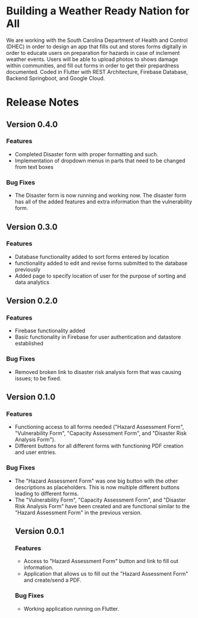 <h1>Building a Weather Ready Nation for All </h1>
We are working with the South Carolina Department of Health and Control (DHEC) in order to design an app that fills out and stores forms digitally in order to educate users on preparation for hazards in case of inclement weather events. Users will be able to upload photos to shows damage within communities, and fill out forms in order to get their prepardness documented. Coded in Flutter with REST Architecture, Firebase Database, Backend Springboot, and Google Cloud.

<h1>Release Notes</h1>

<h2>Version 0.4.0</h2>
<h3>Features</h3>
<ul style - "list-style-type: square">
<li>Completed Disaster form with proper formatting and such.</li>
<li>Implementation of dropdown menus in parts that need to be changed from text boxes </li>
</ul>
<h3>Bug Fixes</h3>
<ul style - "list-style-type: square">
<li> The Disaster form is now running and working now. The disaster form has all of the added features and extra information than the vulnerability form. </li>
</ul>

<h2>Version 0.3.0</h2>
<h3>Features</h3>
<ul style - "list-style-type: square">
<li>Database functionality added to sort forms entered by location</li>
<li>functionality added to edit and revise forms submitted to the database previously</li>
<li>Added page to specify location of user for the purpose of sorting and data analytics</li>
</ul>



<h2>Version 0.2.0</h2>

<h3>Features</h3>
<ul style - "list-style-type: square">
<li>Firebase functionality added</li>
<li>Basic functionality in Firebase for user authentication and datastore established</li>
</ul>
<h3>Bug Fixes</h3>
<ul style - "list-style-type: square">
<li>Removed broken link to disaster risk analysis form that was causing issues; to be fixed.</li>

</ul>

<h2>Version 0.1.0</h2>
<h3>Features</h3>
<ul style - "list-style-type: square">
<li> Functioning access to all forms needed ("Hazard Assessment Form", "Vulnerability Form", "Capacity Assessment Form", and "Disaster Risk Analysis Form").  </li>
<li> Different buttons for all different forms with functioning PDF creation and user entries. </li>
</ul>
<h3>Bug Fixes</h3>
<ul style - "list-style-type: square">
<li> The "Hazard Assessment Form" was one big button with the other descriptions as placeholders. This is now multiple different buttons leading to different forms.</li>
<li> The "Vulnerability Form", "Capacity Assessment Form", and "Disaster Risk Analysis Form"  have been created and are functional similar to the "Hazard Assessment Form" in the previous version.</li>


<h2>Version 0.0.1</h2>
<h3>Features</h3>
<ul style - "list-style-type: square">
<li>Access to "Hazard Assessment Form" button and link to fill out information.</li>
<li>Application that allows us to fill out the "Hazard Assessment Form" and create/send a PDF.</li>
</ul>
<h3>Bug Fixes</h3>
<ul style - "list-style-type: square">
<li> Working application running on Flutter.</li>
</ul>
